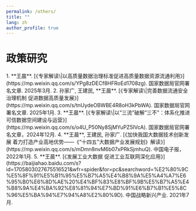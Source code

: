 ```yaml
---
permalink: /others/
title: ""
lang: zh
author_profile: true
---
```


<div class="lang-zh">
  <h1>政策研究</h1>
</div>

<div class="lang-en" style="display:none;">
  <h1>Policy Researchs</h1>
</div>
1. **王晨**. [《专家解读\|以高质量数据治理标准促进高质量数据资源流通利用》](https://mp.weixin.qq.com/s/YPg8zDECf8HFRoEd1708zg). 国家数据局官网署名文章. 2025年3月.
2. 孙家广, 王建民, **王晨**. [《专家解读\|完善数据流通安全治理机制 促进数据高质量发展》](https://mp.weixin.qq.com/s/tnUydeOBWBE4R8oH3kPbWA). 国家数据局官网署名文章. 2025年1月.
3. **王晨**. [《专家解读\|以“三流”破解“三不”：体系化推进可信数据空间建设与运营》](https://mp.weixin.qq.com/s/o4U_P50Ny8SjMYuPZ5IVcA). 国家数据局官网署名文章，2024年12月.
4. **王晨**, 王建民, 孙家广. [《加快我国大数据技术创新发展 着力打造产业高地优势——《“十四五”大数据产业发展规划》解读》](https://mp.weixin.qq.com/s/mDmn8nvM6b07xPRkSjmhuQ). 中国电子报，2022年1月.
5. **王晨**. [《发展工业大数据 促进工业互联网深化应用》](https://baijiahao.baidu.com/s?id=1705803027675516521&wfr=spider&for=pc&searchword=%E2%80%9C%E5%8F%91%E5%B1%95%E5%B7%A5%E4%B8%9A%E5%A4%A7%E6%95%B0%E6%8D%AE%20%E4%BF%83%E8%BF%9B%E5%B7%A5%E4%B8%9A%E4%BA%92%E8%81%94%E7%BD%91%E6%B7%B1%E5%8C%96%E5%BA%94%E7%94%A8%E2%80%9D). 中国战略新兴产业. 2021年7月.
